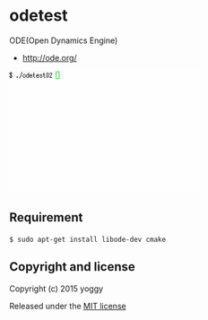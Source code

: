 odetest
====
ODE(Open Dynamics Engine)
  - http://ode.org/

![img01.gif](img01.gif)

    
Requirement
----

    $ sudo apt-get install libode-dev cmake
    

Copyright and license
----
Copyright (c) 2015 yoggy

Released under the [MIT license](LICENSE.txt)

